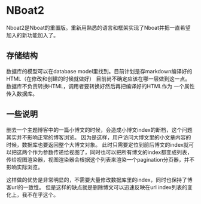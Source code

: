 # NBoat2
Nboat2是Nboat的重置版。重新用熟悉的语言和框架实现了Nboat并把一直希望加入的新功能加入了。

## 存储结构
数据库的模型可以在database model里找到。目前计划是存markdown编译好的HTML（在修改和创建的时候就做好）
目前尚不确定应该在哪一层做到这一点。数据库不负责转换HTML，调用者要转换好然后再把编译好的HTML作为
一个属性传入数据库。

## 一些说明
删去一个主题博客中的一篇小博文的时候，会造成小博文index的断档，这个问题其实并不影响正常的博客浏览。
因为是这样，用户访问大博文里的小文章内容的时候，数据库也要返回整个大博文对象。
此时只需要定位到前后博文的index就可以把这两个作为参数传递给视图了，同时也可以把所有博文的index都变成列表，
传给视图渲染器，视图渲染器会根据这个列表来渲染一个pagination分页器，并不影响实际浏览。

这样做的优势是非常明显的，不需要大量修改数据库里的index，同时也保持了博客url的一致性。
但是这样的缺点就是删除博文可以迅速反映在url index列表的变化上，我不在乎这个。